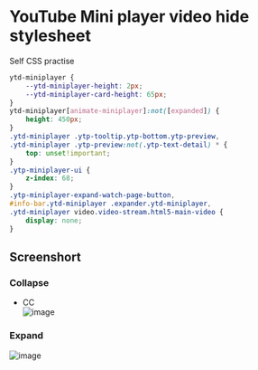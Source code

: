 # YouTube Mini player video hide stylesheet

Self CSS practise

```css
ytd-miniplayer {
    --ytd-miniplayer-height: 2px;
    --ytd-miniplayer-card-height: 65px;
}
ytd-miniplayer[animate-miniplayer]:not([expanded]) {
    height: 450px;
}
.ytd-miniplayer .ytp-tooltip.ytp-bottom.ytp-preview,
.ytd-miniplayer .ytp-preview:not(.ytp-text-detail) * {
    top: unset!important;
}
.ytp-miniplayer-ui {
    z-index: 68;
}
.ytp-miniplayer-expand-watch-page-button,
#info-bar.ytd-miniplayer .expander.ytd-miniplayer,
.ytd-miniplayer video.video-stream.html5-main-video {
    display: none;
}
```

## Screenshort
### Collapse

+ CC  
![image](https://user-images.githubusercontent.com/32490451/170843307-cb9945a5-ec23-497c-a25f-7592648f6db7.png)

### Expand

![image](https://user-images.githubusercontent.com/32490451/170841973-db4e2070-8306-4a68-a427-c12c1fe75480.png)
